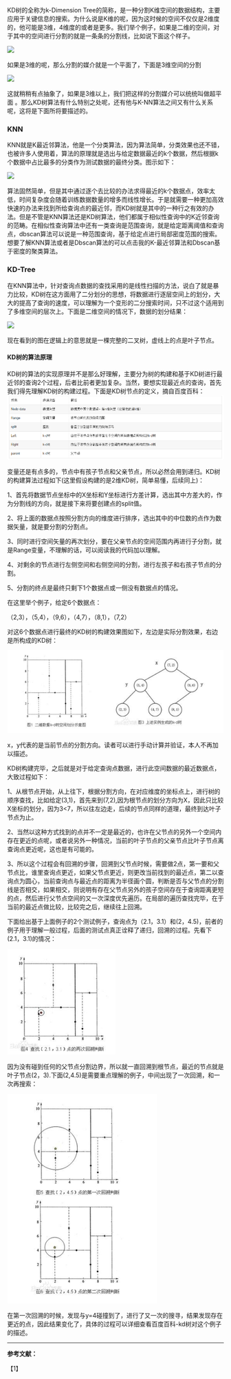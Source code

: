 KD树的全称为k-Dimension Tree的简称，是一种分割K维空间的数据结构，主要应用于关键信息的搜索。为什么说是K维的呢，因为这时候的空间不仅仅是2维度的，他可能是3维，4维度的或者是更多。我们举个例子，如果是二维的空间，对于其中的空间进行分割的就是一条条的分割线，比如说下面这个样子。

![](https://img-blog.csdn.net/20150410214415026)

如果是3维的呢，那么分割的媒介就是一个平面了，下面是3维空间的分割

![](https://img-blog.csdn.net/20150410214612600)

这就稍稍有点抽象了，如果是3维以上，我们把这样的分割媒介可以统统叫做超平面 。那么KD树算法有什么特别之处呢，还有他与K-NN算法之间又有什么关系呢，这将是下面所将要描述的。

### **KNN**

KNN就是K最近邻算法，他是一个分类算法，因为算法简单，分类效果也还不错，也被许多人使用着，算法的原理就是选出与给定数据最近的k个数据，然后根据k个数据中占比最多的分类作为测试数据的最终分类。图示如下：

![](https://img-blog.csdn.net/20150410215111995)

算法固然简单，但是其中通过逐个去比较的办法求得最近的k个数据点，效率太低，时间复杂度会随着训练数据数量的增多而线性增长。于是就需要一种更加高效快速的办法来找到所给查询点的最近邻，而KD树就是其中的一种行之有效的办法。但是不管是KNN算法还是KD树算法，他们都属于相似性查询中的K近邻查询的范畴。在相似性查询算法中还有一类查询是范围查询，就是给定距离阈值和查询点，dbscan算法可以说是一种范围查询，基于给定点进行局部密度范围的搜索。想要了解KNN算法或者是Dbscan算法的可以点击我的K-最近邻算法和Dbscan基于密度的聚类算法。

### KD-Tree

在KNN算法中，针对查询点数据的查找采用的是线性扫描的方法，说白了就是暴力比较，KD树在这方面用了二分划分的思想，将数据进行逐层空间上的划分，大大的提高了查询的速度，可以理解为一个变形的二分搜索时间，只不过这个适用到了多维空间的层次上。下面是二维空间的情况下，数据的划分结果：

![](https://img-blog.csdn.net/20150410221042609)

现在看到的图在逻辑上的意思就是一棵完整的二叉树，虚线上的点是叶子节点。

#### KD树的算法原理

KD树的算法的实现原理并不是那么好理解，主要分为树的构建和基于KD树进行最近邻的查询2个过程，后者比前者更加复杂。当然，要想实现最近点的查询，首先我们得先理解KD树的构建过程。下面是KD树节点的定义，摘自百度百科：![](/assets/5-1.png)

变量还是有点多的，节点中有孩子节点和父亲节点，所以必然会用到递归。KD树的构建算法过程如下\(这里假设构建的是2维KD树，简单易懂，后续同上\)：

1、首先将数据节点坐标中的X坐标和Y坐标进行方差计算，选出其中方差大的，作为分割线的方向，就是接下来将要创建点的split值。

2、将上面的数据点按照分割方向的维度进行排序，选出其中的中位数的点作为数据矢量，就是要分割的分割点。

3、同时进行空间矢量的再次划分，要在父亲节点的空间范围内再进行子分割，就是Range变量，不理解的话，可以阅读我的代码加以理解。

4、对剩余的节点进行左侧空间和右侧空间的分割，进行左孩子和右孩子节点的分割。

5、分割的终点是最终只剩下1个数据点或一侧没有数据点的情况。

在这里举个例子，给定6个数据点：

（2,3），（5,4），（9,6），（4,7），（8,1），（7,2）

对这6个数据点进行最终的KD树的构建效果图如下，左边是实际分割效果，右边是所构成的KD树：

![](/assets/5-2.png)

x，y代表的是当前节点的分割方向。读者可以进行手动计算并验证，本人不再加以描述。

KD树构建完毕，之后就是对于给定查询点数据，进行此空间数据的最近数据点，大致过程如下：

1、从根节点开始，从上往下，根据分割方向，在对应维度的坐标点上，进行树的顺序查找，比如给定\(3,1\)，首先来到\(7,2\),因为根节点的划分方向为X，因此只比较X坐标的划分，因为3&lt;7，所以往左边走，后续的节点同样的道理，最终到达叶子节点为止。

2、当然以这种方式找到的点并不一定是最近的，也许在父节点的另外一个空间内存在更近的点呢，或者说另外一种情况，当前的叶子节点的父亲节点比叶子节点离查询点更近呢，这也是有可能的。

3、所以这个过程会有回溯的步骤，回溯到父节点时候，需要做2点，第一要和父节点比，谁里查询点更近，如果父节点更近，则更改当前找到的最近点，第二以查询点为圆心，当前查询点与最近点的距离为半径画个圆，判断是否与父节点的分割线是否相交，如果相交，则说明有存在父节点另外的孩子空间存在于查询距离更短的点，然后进行父节点空间的又一次深度优先遍历。在局部的遍历查找完毕，在于当前的最近点做比较，比较完之后，继续往上回溯。

下面给出基于上面例子的2个测试例子，查询点为（2.1，3.1）和\(2，4.5\)，前者的例子用于理解一般过程，后面的测试点真正诠释了递归，回溯的过程。先看下\(2.1，3.1\)的情况：

![](/assets/5-3.png)

因为没有碰到任何的父节点分割边界，所以就一直回溯到根节点，最近的节点就是叶子节点\(2，3\).下面\(2,4.5\)是需要重点理解的例子，中间出现了一次回溯，和一次再搜索：

![](/assets/5-4.png)

在第一次回溯的时候，发现与y=4碰撞到了，进行了又一次的搜寻，结果发现存在更近的点，因此结果变化了，具体的过程可以详细查看百度百科-kd树对这个例子的描述。

---

**参考文献：**

【1】 

